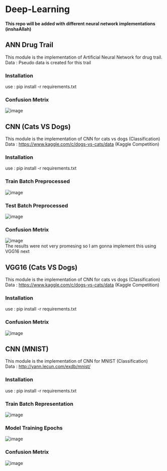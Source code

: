 # Deep-Learning
#### This repo will be added with different neural network implementations (inshaAllah)
## ANN Drug Trail
This module is the implementation of Artificial Neural Network for drug trail.<br />
Data : Pseudo data is created for this trail<br />
### Installation
use : pip install -r requirements.txt
### Confusion Metrix
![image](https://user-images.githubusercontent.com/63501850/94125714-91a7a580-fe0b-11ea-8255-2717176c1e05.png)

## CNN (Cats VS Dogs)
This module is the implementation of CNN for cats vs dogs (Classification)<br />
Data : https://www.kaggle.com/c/dogs-vs-cats/data (Kaggle Competition)<br />
### Installation
use : pip install -r requirements.txt
### Train Batch Preprocessed 
![image](https://user-images.githubusercontent.com/63501850/94126386-640f2c00-fe0c-11ea-8da7-1d998af8e24d.png)
### Test Batch Preprocessed
![image](https://user-images.githubusercontent.com/63501850/94126342-59549700-fe0c-11ea-923c-c0ca65b59bdc.png)
### Confusion Metrix
![image](https://user-images.githubusercontent.com/63501850/94126335-548fe300-fe0c-11ea-8bdb-225093bbeed8.png)<br />
The results were not very promesing so I am gonna implement this using VGG16 next<br />
## VGG16 (Cats VS Dogs)
This module is the implementation of CNN for cats vs dogs (Classification)<br />
Data : https://www.kaggle.com/c/dogs-vs-cats/data (Kaggle Competition)<br />
### Installation
use : pip install -r requirements.txt
### Confusion Metrix
![image](https://user-images.githubusercontent.com/63501850/94127676-0bd92980-fe0e-11ea-8497-cb451225a101.png)
<br />
## CNN (MNIST)
This module is the implementation of CNN for MNIST (Classification)<br />
Data : http://yann.lecun.com/exdb/mnist/ <br />
### Installation
use : pip install -r requirements.txt
### Train Batch Representation
![image](https://user-images.githubusercontent.com/63501850/94128842-7a6ab700-fe0f-11ea-9310-7ed01d8a9da2.png)
### Model Training Epochs
![image](https://user-images.githubusercontent.com/63501850/94128948-9cfcd000-fe0f-11ea-9150-61873c191b8d.png)
### Confusion Metrix
![image](https://user-images.githubusercontent.com/63501850/94129023-b1d96380-fe0f-11ea-8ecb-f6f5eb3707e0.png)
